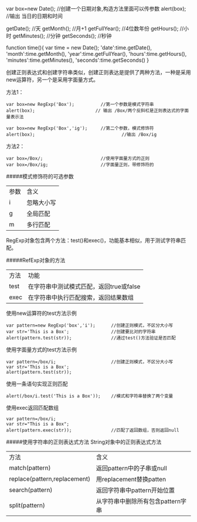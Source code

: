 
var box=new Date();  	//创建一个日期对象,构造方法里面可以传参数
alert(box);				//输出 当日的日期和时间

getDate();				//天
getMonth();				//月+1
getFullYear();			//4位数年份
getHours();				//小时
getMinutes();			//分钟
getSeconds();			//秒钟

function time(){
	var time = new Date();
	'date':time.getDate(),
	'month':time.getMonth(),
	'year':time.getFullYear(),
	'hours':time.getHours(),
	'minutes':time.getMinutes(),
	'seconds':time.getSeconds()
}

创建正则表达式和创建字符串类似，创建正则表达是提供了两种方法，一种是采用new运算符，另一个是采用字面量方式。

方法1：

    var box=new RegExp('Box');		    //第一个参数是模式字符串
    alert(box);	                      // 输出 /Box/两个反斜杠是正则表达式的字面量表示法
    
    var box=new RegExp('Box','ig');		//第二个参数，模式修饰符
    alert(box);						          	//输出 /Box/ig

方法2：

    var box=/Box/;						//使用字面量方式的正则
    var box=/Box/ig;					//字面量正则，带修饰符的

#####模式修饰符的可选参数
<table>
<tr><td>参数</td><td>含义</td></tr>
<tr><td>i</td><td>忽略大小写</td></tr>
<tr><td>g</td><td>全局匹配</td></tr>
<tr><td>m</td><td>多行匹配</td></tr>
</table>

RegExp对象包含两个方法：test()和exec()，功能基本相似，用于测试字符串匹配。

#####RefExp对象的方法
<table>
<tr><td>方法</td><td>功能</td></tr>
<tr><td>test</td><td>在字符串中测试模式匹配，返回true或false</td></tr>
<tr><td>exec</td><td>在字符串中执行匹配搜索，返回结果数组</td></tr>
</table>

使用new运算符的test方法示例

    var pattern=new RegExp('box','i');		//创建正则模式，不区分大小写
    var str='This is a Box';				//创建要比对的字符串
    alert(pattern.test(str));				//通过test()方法验证是否匹配

使用字面量方式的test方法示例

    var pattern=/box/i;						//创建正则模式，不区分大小写
    var str='This is a Box';
    alert(pattern.test(str));

使用一条语句实现正则匹配

    alert(/box/i.test('This is a Box'));	//模式和字符串替换了两个变量

使用exec返回匹配数组

    var pattern=/box/i;
    var str="This is a Box";
    alert(pattern.exec(str));				//匹配了返回数组，否则返回null

#####使用字符串的正则表达式方法
String对象中的正则表达式方法
<table>
<tr><td>方法</td><td>含义</td></tr>
<tr><td>match(pattern)</td><td>返回pattern中的子串或null</td></tr>
<tr><td>replace(pattern,replacement)</td><td>用replacement替换patten</td></tr>
<tr><td>search(pattern)</td><td>返回字符串中pattern开始位置</td></tr>
<tr><td>split(pattern)</td><td>从字符串中删除所有包含pattern字串</td></tr>
</table>


